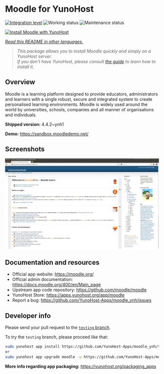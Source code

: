 <!--
N.B.: This README was automatically generated by <https://github.com/YunoHost/apps/tree/master/tools/readme_generator>
It shall NOT be edited by hand.
-->

# Moodle for YunoHost

[![Integration level](https://dash.yunohost.org/integration/moodle.svg)](https://ci-apps.yunohost.org/ci/apps/moodle/) ![Working status](https://ci-apps.yunohost.org/ci/badges/moodle.status.svg) ![Maintenance status](https://ci-apps.yunohost.org/ci/badges/moodle.maintain.svg)

[![Install Moodle with YunoHost](https://install-app.yunohost.org/install-with-yunohost.svg)](https://install-app.yunohost.org/?app=moodle)

*[Read this README in other languages.](./ALL_README.md)*

> *This package allows you to install Moodle quickly and simply on a YunoHost server.*  
> *If you don't have YunoHost, please consult [the guide](https://yunohost.org/install) to learn how to install it.*

## Overview

Moodle is a learning platform designed to provide educators, administrators and learners with a single robust, secure and integrated system to create personalised learning environments. Moodle is widely used around the world by universities, schools, companies and all manner of organisations and individuals.


**Shipped version:** 4.4.2~ynh1

**Demo:** <https://sandbox.moodledemo.net/>

## Screenshots

![Screenshot of Moodle](./doc/screenshots/Moodle_2.0_on_Firefox_4.0.png)

## Documentation and resources

- Official app website: <https://moodle.org/>
- Official admin documentation: <https://docs.moodle.org/400/en/Main_page>
- Upstream app code repository: <https://github.com/moodle/moodle>
- YunoHost Store: <https://apps.yunohost.org/app/moodle>
- Report a bug: <https://github.com/YunoHost-Apps/moodle_ynh/issues>

## Developer info

Please send your pull request to the [`testing` branch](https://github.com/YunoHost-Apps/moodle_ynh/tree/testing).

To try the `testing` branch, please proceed like that:

```bash
sudo yunohost app install https://github.com/YunoHost-Apps/moodle_ynh/tree/testing --debug
or
sudo yunohost app upgrade moodle -u https://github.com/YunoHost-Apps/moodle_ynh/tree/testing --debug
```

**More info regarding app packaging:** <https://yunohost.org/packaging_apps>
